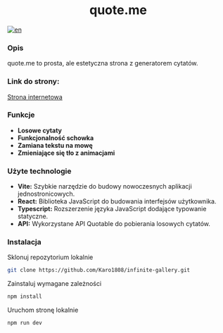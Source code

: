 <div align="center">
  <h1>quote.me</h1>  
</div>

[![en](https://img.shields.io/badge/lang-en-red.svg)](https://github.com/Karo1808/quote.me/blob/master/README.pl.md)

### Opis

quote.me to prosta, ale estetyczna strona z generatorem cytatów.

### Link do strony:

[Strona internetowa](https://quote-me-khaki.vercel.app/)

### Funkcje

- **Losowe cytaty**
- **Funkcjonalność schowka**
- **Zamiana tekstu na mowę**
- **Zmieniające się tło z animacjami**

### Użyte technologie

- **Vite:** Szybkie narzędzie do budowy nowoczesnych aplikacji jednostronicowych.
- **React:** Biblioteka JavaScript do budowania interfejsów użytkownika.
- **Typescript:** Rozszerzenie języka JavaScript dodające typowanie statyczne.
- **API:** Wykorzystane API Quotable do pobierania losowych cytatów.

### Instalacja

Sklonuj repozytorium lokalnie

```bash
git clone https://github.com/Karo1808/infinite-gallery.git
```

Zainstaluj wymagane zależności

```bash
npm install
```

Uruchom stronę lokalnie

```bash
npm run dev
```
